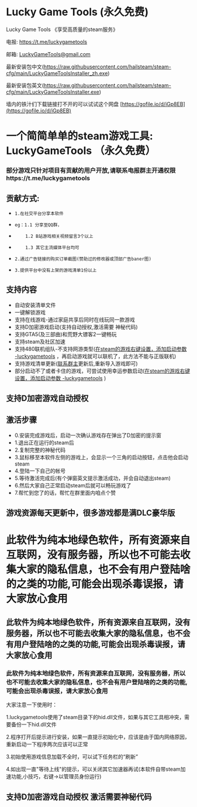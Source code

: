 <style>
body {
  background-image: url('background.jpg'); 
  background-size: cover; 
  background-position: center;
  background-repeat: no-repeat; 
  background-attachment: fixed; 
}
</style>

# Lucky Game Tools   (永久免费)
Lucky Game Tools 《享受高质量的steam服务》

电报: https://t.me/luckygametools

邮箱: LuckyGameTools@gmail.com


最新安装包中文(https://raw.githubusercontent.com/hailsteam/steam-cfg/main/LuckyGameToolsInstaller_zh.exe)

最新安装包英文(https://raw.githubusercontent.com/hailsteam/steam-cfg/main/LuckyGameToolsInstaller.exe)

墙内的铁汁们下载链接打不开的可以试试这个网盘 [https://gofile.io/d/iGp8EB](https://gofile.io/d/iGp8EB)

<h1>一个简简单单的steam游戏工具: LuckyGameTools （永久免费）</h1>


<h3>部分游戏只针对项目有贡献的用户开放,请联系电报群主开通权限 https://t.me/luckygametools </h3>

## 贡献方式:
-     1.在社交平台分享本软件 
-     eg：1.1 分享至QQ群，
-         1.2 B站游戏相关视频留言3个以上
-         1.3 其它主流媒体平台均可
-     2.通过广告链接的购买订单截图(赞助过的修改器或顶部广告baner图)
-     3.提供平台中没有上架的游戏清单1份以上


## 支持内容
- 自动安装清单文件
- 一键解锁游戏
- 支持在线游戏-通过家庭共享后同时在线玩同一款游戏
- 支持D加密游戏启动(支持自动授权,激活需要 神秘代码)
- 支持GTA5(及三部曲)和荒野大镖客2一键畅玩
- 支持steam及社区加速
- 支持480联机组队-不支持网游类型(<a href="steam-arg.jpg" target="_blank">在steam的游戏右键设置，添加启动参数 -luckygametools</a> ，再启动游戏就可以联机了，此方法不能与正版联机)
- 支持游戏清单更新([联系群主](https://t.me/luckygametools)更新后,重新导入游戏即可)
- 部分启动不了或者卡住的游戏，可尝试使用幸运参数启动(<a href="steam-arg.jpg" target="_blank">在steam的游戏右键设置，添加启动参数 -luckygametools</a> )
  
<h2>支持D加密游戏自动授权</h2>

## 激活步骤
- 0.安装完成游戏后，启动一次确认游戏存在弹出了D加密的提示窗
- 1.退出正在运行的steam后
- 2.复制完整的神秘代码
- 3.鼠标移至本软件左侧的游戏上，会显示一个三角的启动按钮，点击他会启动steam
- 4.登陆一下自己的帐号
- 5.等待激活完成后(有个弹窗英文提示激活成功，并会自动退出steam)
- 6.然后大家自己正常启动steam后就可以畅玩游戏了
- 7.帮忙到您了的话，帮忙在群里面内咱点个赞


<h2>游戏资源每天更新中，很多游戏都是满DLC豪华版</h2>

<h1>此软件为纯本地绿色软件，所有资源来自互联网，没有服务器，所以也不可能去收集大家的隐私信息，也不会有用户登陆啥的之类的功能,可能会出现杀毒误报，请大家放心食用</h1>

<h2>此软件为纯本地绿色软件，所有资源来自互联网，没有服务器，所以也不可能去收集大家的隐私信息，也不会有用户登陆啥的之类的功能,可能会出现杀毒误报，请大家放心食用</h2>

<h3>此软件为纯本地绿色软件，所有资源来自互联网，没有服务器，所以也不可能去收集大家的隐私信息，也不会有用户登陆啥的之类的功能,可能会出现杀毒误报，请大家放心食用</h3>


大家注意一下使用时：

1.luckygametools使用了steam目录下的hid.dll文件，如果与其它工具相冲突，需要备份一下hid.dll文件

2.程序打开后提示进行安装，如果一直提示初始化中，应该是由于国内网络原因，重新启动一下程序两次应该可以正常

3.初始使用游戏信息加载不全时，可以试下任务栏的“刷新”

4.如出现一直"等待上线"的提示，可以关闭其它加速器再试(本软件自带steam加速功能,小技巧，右键->以管理员身份运行)

<h2>支持D加密游戏自动授权  激活需要神秘代码</h2>
